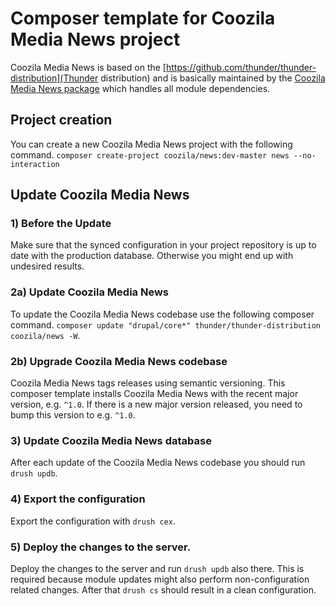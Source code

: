 # Composer template for Coozila Media News project

Coozila Media News is based on the
[https://github.com/thunder/thunder-distribution](Thunder distribution) and is
basically maintained by the
[Coozila Media News package](https://github.com//coozila/news)
which handles all module dependencies.

## Project creation

You can create a new Coozila Media News project with the following command.
`composer create-project coozila/news:dev-master news --no-interaction`

## Update Coozila Media News

### 1) Before the Update
Make sure that the synced configuration in your project repository is up to
date with the production database. Otherwise you might end up with undesired
results.

### 2a) Update Coozila Media News
To update the Coozila Media News codebase use the following composer command.
`composer update "drupal/core*" thunder/thunder-distribution coozila/news -W`.

### 2b) Upgrade Coozila Media News codebase
Coozila Media News tags releases using semantic versioning. This composer template
installs Coozila Media News with the recent major version, e.g. `^1.0`.
If there is a new major version released, you need to bump this version to e.g.
`^1.0`.

### 3) Update Coozila Media News database
After each update of the Coozila Media News codebase you should run `drush updb`.

### 4) Export the configuration
Export the configuration with `drush cex`.

### 5) Deploy the changes to the server.
Deploy the changes to the server and run `drush updb` also there. This is
required because module updates might also perform non-configuration related
changes. After that `drush cs` should result in a clean configuration.
